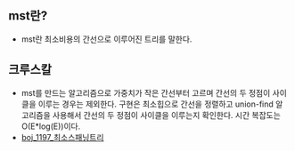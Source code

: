 ## mst란? 
* mst란 최소비용의 간선으로 이루어진 트리를 말한다.

## 크루스칼 
* mst를 만드는 알고리즘으로 가중치가 작은 간선부터 고르며 간선의 두 정점이 사이클을 
이루는 경우는 제외한다. 구현은 최소힙으로 간선을 정렬하고 union-find 알고리즘을
사용해서 간선의 두 정점이 사이클을 이루는지 확인한다. 시간 복잡도는 O(E*log(E))이다.
* [boj_1197_최소스패닝트리](./mst/boj_1197.cpp)

